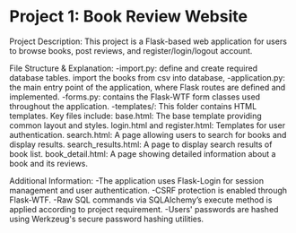 # Project 1: Book Review Website 
Project Description: 
This project is a Flask-based web application for users to browse books, post reviews, and register/login/logout account. 

File Structure & Explanation:
-import.py: define and create required database tables. import the books from csv into database,
-application.py: the main entry point of the application, where Flask routes are defined and implemented.
-forms.py: contains the Flask-WTF form classes used throughout the application.
-templates/: This folder contains HTML templates. Key files include:
    base.html: The base template providing common layout and styles.
    login.html and register.html: Templates for user authentication.
    search.html: A page allowing users to search for books and display results.
    search_results.html: A page to display search results of book list.
    book_detail.html: A page showing detailed information about a book and its reviews.

Additional Information:
-The application uses Flask-Login for session management and user authentication.
-CSRF protection is enabled through Flask-WTF.
-Raw SQL commands via SQLAlchemy’s execute method is applied according to project requirement.
-Users' passwords are hashed using Werkzeug's secure password hashing utilities.
